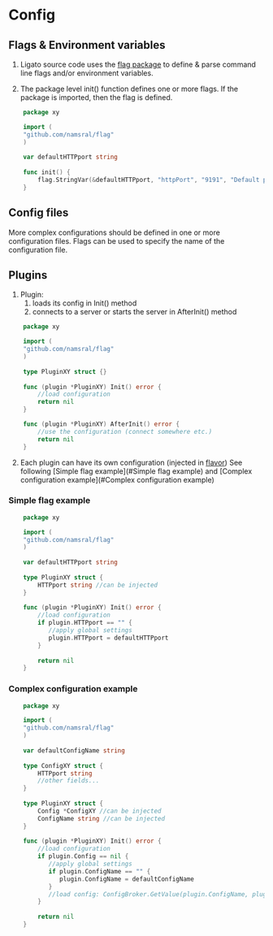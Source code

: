 # Config

## Flags & Environment variables

1. Ligato source code uses the [flag package](https://github.com/namsral/flag)
   to define & parse command line flags and/or environment variables. 

2. The package level init() function defines one or more flags. If the 
   package is imported, then the flag is defined.

```go
    package xy

    import (
    "github.com/namsral/flag"
    )
    
    var defaultHTTPport string
    
    func init() {
        flag.StringVar(&defaultHTTPport, "httpPort", "9191", "Default port of the server")
    }  
```

## Config files

More complex configurations should be defined in one or more configuration 
files. Flags can be used to specify the name of the configuration file.

## Plugins

1. Plugin:
   1. loads its config in Init() method
   2. connects to a server or starts the server in AfterInit() method

```go
    package xy

    import (
    "github.com/namsral/flag"
    )
    
    type PluginXY struct {}
    
    func (plugin *PluginXY) Init() error {
        //load configuration
        return nil
    }  

    func (plugin *PluginXY) AfterInit() error {
        //use the configuration (connect somewhere etc.)
        return nil
    }  
```

2. Each plugin can have its own configuration (injected in [flavor](PLUGIN_FLAVORS.md))
   See following [Simple flag example](#Simple flag example) and [Complex configuration example](#Complex configuration example) 

### Simple flag example
```go
    package xy

    import (
    "github.com/namsral/flag"
    )
    
    var defaultHTTPport string
    
    type PluginXY struct {
        HTTPport string //can be injected
    }
    
    func (plugin *PluginXY) Init() error {
        //load configuration
        if plugin.HTTPport == "" {
           //apply global settings
           plugin.HTTPport = defaultHTTPport
        }
        
        return nil
    } 
```

### Complex configuration example
```go
    package xy

    import (
    "github.com/namsral/flag"
    )
    
    var defaultConfigName string
    
    type ConfigXY struct {
        HTTPport string
        //other fields...
    }
    
    type PluginXY struct {
        Config *ConfigXY //can be injected
        ConfigName string //can be injected
    }
    
    func (plugin *PluginXY) Init() error {
        //load configuration
        if plugin.Config == nil {
           //apply global settings
           if plugin.ConfigName == "" {
              plugin.ConfigName = defaultConfigName
           }
           //load config: ConfigBroker.GetValue(plugin.ConfigName, plugin.Config)
        }
        
        return nil
    } 
```
